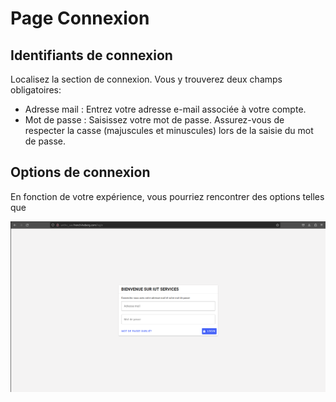 # Page Connexion

## Identifiants de connexion

Localisez la section de connexion. Vous y trouverez deux champs obligatoires:

- Adresse mail : Entrez votre adresse e-mail associée à votre compte.
- Mot de passe : Saisissez votre mot de passe. Assurez-vous de respecter la casse (majuscules et minuscules) lors de la saisie du mot de passe.

## Options de connexion

En fonction de votre expérience, vous pourriez rencontrer des options telles que 

![Alt text](images/image.png)
